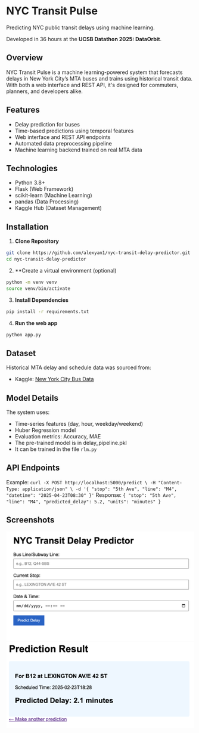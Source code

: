 # NYC Transit Pulse

Predicting NYC public transit delays using machine learning.

Developed in 36 hours at the **UCSB Datathon 2025: DataOrbit**.

## Overview
NYC Transit Pulse is a machine learning-powered system that forecasts delays in New York City’s MTA buses and trains using historical transit data. With both a web interface and REST API, it's designed for commuters, planners, and developers alike.

## Features

- Delay prediction for buses
- Time-based predictions using temporal features
- Web interface and REST API endpoints
- Automated data preprocessing pipeline
- Machine learning backend trained on real MTA data

## Technologies

- Python 3.8+
- Flask (Web Framework)
- scikit-learn (Machine Learning)
- pandas (Data Processing)
- Kaggle Hub (Dataset Management)

## Installation

1. **Clone Repository**
```bash
git clone https://github.com/alexyan1/nyc-transit-delay-predictor.git
cd nyc-transit-delay-predictor
```

2. **Create a virtual environment (optional)
```bash
python -m venv venv
source venv/bin/activate
```

3. **Install Dependencies**
```bash
pip install -r requirements.txt
```

4. **Run the web app**
```bash
python app.py
```

## Dataset
Historical MTA delay and schedule data was sourced from:
- Kaggle: [New York City Bus Data]([url](https://www.kaggle.com/datasets/stoney71/new-york-city-transport-statistics?))

## Model Details
The system uses:
- Time-series features (day, hour, weekday/weekend)
- Huber Regression model
- Evaluation metrics: Accuracy, MAE
- The pre-trained model is in delay_pipeline.pkl
- It can be trained in the file `rlm.py`

## API Endpoints
Example:
`
curl -X POST http://localhost:5000/predict \
     -H "Content-Type: application/json" \
     -d '{
           "stop": "5th Ave",
           "line": "M4",
           "datetime": "2025-04-23T08:30"
         }'
`
Response:
`
{
  "stop": "5th Ave",
  "line": "M4",
  "predicted_delay": 5.2,
  "units": "minutes"
}
`

## Screenshots
![Home Page Screenshot](static/home.png)
![Result Screenshot](static/result.png)
